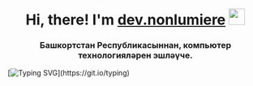 <h1 align="center">Hi, there! I'm <a href="https://t.me/devnonlumiere/" target="_blank">dev.nonlumiere</a> 
<img src="https://github.com/blackcater/blackcater/raw/main/images/Hi.gif" height="32"/></h1>
<h3 align="center">Башкортстан Республикасыннан, компьютер технологияләрен эшләүче.</h3>

[![Typing SVG](https://readme-typing-svg.herokuapp.com?color=%2336BCF7&lines=It's+just+my+hobby.)](https://git.io/typing)

